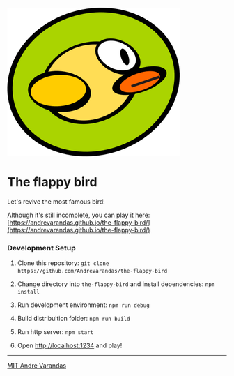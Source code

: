 ![GitHub Logo](/src/assets/extra/logo.png)

# The flappy bird

Let's revive the most famous bird!

Although it's still incomplete, you can play it here: [https://andrevarandas.github.io/the-flappy-bird/](https://andrevarandas.github.io/the-flappy-bird/)

### Development Setup

1. Clone this repository:
`git clone https://github.com/AndreVarandas/the-flappy-bird`

2. Change directory into `the-flappy-bird` and install dependencies:
`npm install`

3. Run development environment:
`npm run debug`

4. Build distribuition folder:
`npm run build`

5. Run http server:
`npm start`

6. Open [http://localhost:1234](http://localhost:1234) and play!

---

[MIT André Varandas](LICENSE)

